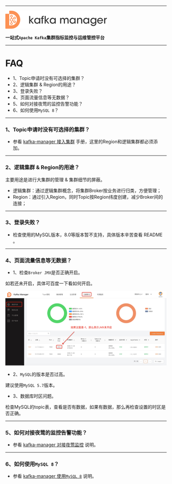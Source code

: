 
---

![kafka-manager-logo](../assets/images/common/logo_name.png)

**一站式`Apache Kafka`集群指标监控与运维管控平台**

--- 

# FAQ 

- 1、Topic申请时没有可选择的集群？
- 2、逻辑集群 & Region的用途？
- 3、登录失败？
- 4、页面流量信息等无数据？
- 5、如何对接夜莺的监控告警功能？
- 6、如何使用`MySQL 8`？

---

### 1、Topic申请时没有可选择的集群？

- 参看 [kafka-manager 接入集群](docs/user_guide/add_cluster/add_cluster.md) 手册，这里的Region和逻辑集群都必须添加。

---

### 2、逻辑集群 & Region的用途？

主要用途是进行大集群的管理 & 集群细节的屏蔽。

- 逻辑集群：通过逻辑集群概念，将集群Broker按业务进行归类，方便管理；
- Region：通过引入Region，同时Topic按Region纬度创建，减少Broker间的连接；

---

### 3、登录失败？

- 检查使用的MySQL版本，8.0等版本暂不支持，具体版本辛苦查看 README 。

---

### 4、页面流量信息等无数据？

- 1、检查`Broker JMX`是否正确开启。

如若还未开启，具体可百度一下看如何开启。

![helpcenter](./assets/faq/jmx_check.jpg)

- 2、`MySQL`的版本是否过高。

建议使用`MySQL 5.7`版本。

- 3、数据库时区问题。

检查MySQL的topic表，查看是否有数据，如果有数据，那么再检查设置的时区是否正确。

---

### 5、如何对接夜莺的监控告警功能？

- 参看 [kafka-manager 对接夜莺监控](../dev_guide/monitor_system_integrate_with_n9e.md) 说明。

---

### 6、如何使用`MySQL 8`？

- 参看 [kafka-manager 使用`MySQL 8`](../dev_guide/use_mysql_8.md) 说明。

